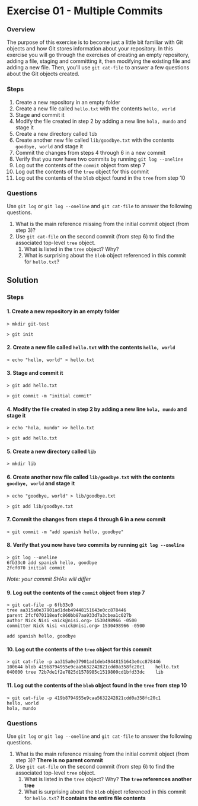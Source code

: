 # Exercise 01 - Multiple Commits

### Overview

The purpose of this exercise is to become just a little bit familiar with Git objects and how Git stores information about your repository. In this exercise you will go through the exercises of creating an empty repository, adding a file, staging and committing it, then modifying the existing file and adding a new file. Then, you'll use `git cat-file` to answer a few questions about the Git objects created.



### Steps

1. Create a new repository in an empty folder
2. Create a new file called `hello.txt` with the contents `hello, world`
3.  Stage and commit it
4. Modify the file created in step 2 by adding a new line `hola, mundo` and stage it
5. Create a new directory called `lib` 
6. Create another new file called `lib/goodbye.txt` with the contents `goodbye, world` and stage it
7. Commit the changes from steps 4 through 6 in a new commit
8. Verify that you now have two commits by running `git log --oneline`
9. Log out the contents of the `commit` object from step 7
10. Log out the contents of the `tree` object for this commit
11. Log out the contents of the `blob` object found in the `tree` from step 10

### Questions

Use `git log` or `git log --oneline` and `git cat-file` to answer the following questions.

1. What is the main reference missing from the initial commit object (from step 3)?
2. Use `git cat-file` on the second commit (from step 6) to find the associated top-level `tree` object.
   1. What is listed in the `tree` object? Why?
   2. What is surprising about the `blob` object referenced in this commit for `hello.txt`?

## Solution

### Steps

#### 1. Create a new repository in an empty folder

```shell
> mkdir git-test

> git init
```

#### 2. Create a new file called `hello.txt` with the contents `hello, world`

```shell
> echo "hello, world" > hello.txt
```

#### 3. Stage and commit it

```shell
> git add hello.txt

> git commit -m "initial commit"
```

#### 4. Modify the file created in step 2 by adding a new line `hola, mundo` and stage it

```shell
> echo "hola, mundo" >> hello.txt

> git add hello.txt
```

#### 5. Create a new directory called `lib` 

```shell
> mkdir lib
```

#### 6. Create another new file called `lib/goodbye.txt` with the contents `goodbye, world` and stage it

```shell
> echo "goodbye, world" > lib/goodbye.txt

> git add lib/goodbye.txt
```

#### 7. Commit the changes from steps 4 through 6 in a new commit

```shell
> git commit -m "add spanish hello, goodbye"
```

#### 8. Verify that you now have two commits by running `git log --oneline`

```shell
> git log --oneline
6fb33c0 add spanish hello, goodbye
2fcf070 initial commit
```

_Note: your commit SHAs will differ_

#### 9. Log out the contents of the `commit` object from step 7

```shell
> git cat-file -p 6fb33c0
tree aa315a0e37901ad1deb49448151643e0cc878446
parent 2fcf070118eafc860bb87aa933d7a3cbea1c027b
author Nick Nisi <nick@nisi.org> 1530498966 -0500
committer Nick Nisi <nick@nisi.org> 1530498966 -0500

add spanish hello, goodbye
```



#### 10. Log out the contents of the `tree` object for this commit

```shell
> git cat-file -p aa315a0e37901ad1deb49448151643e0cc878446
100644 blob 419b8794955e9caa5632242821cdd0a358fc20c1	hello.txt
040000 tree 72b7de1f2e7825d1578985c1519800cd1bfd33dc	lib

```



#### 11. Log out the contents of the `blob` object found in the `tree` from step 10

```shell
> git cat-file -p 419b8794955e9caa5632242821cdd0a358fc20c1
hello, world
hola, mundo
```



### Questions

Use `git log` or `git log --oneline` and `git cat-file` to answer the following questions.

1. What is the main reference missing from the initial commit object (from step 3)? **There is no parent commit**
2. Use `git cat-file` on the second commit (from step 6) to find the associated top-level `tree` object.
   1. What is listed in the `tree` object? Why? **The `tree` references another tree**
   2. What is surprising about the `blob` object referenced in this commit for `hello.txt`? **It contains the entire file contents**